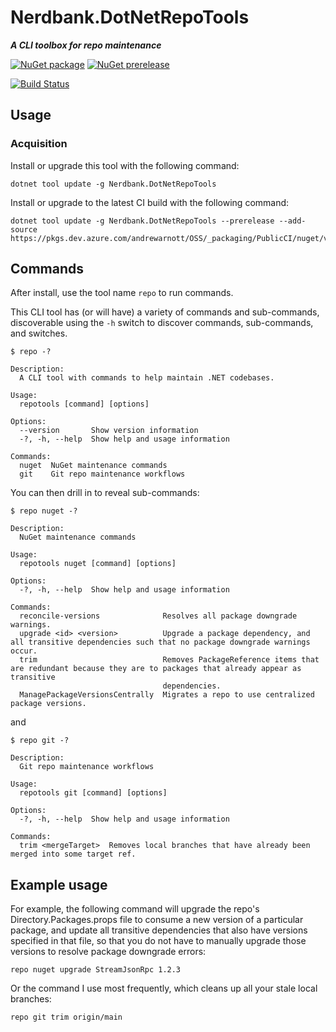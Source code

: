 # Nerdbank.DotNetRepoTools

***A CLI toolbox for repo maintenance***

[![NuGet package](https://img.shields.io/nuget/v/Nerdbank.DotNetRepoTools.svg)](https://www.nuget.org/packages/Nerdbank.DotNetRepoTools)
[![NuGet prerelease](https://img.shields.io/badge/nuget-CI-blue)](https://dev.azure.com/andrewarnott/OSS/_artifacts/feed/PublicCI/NuGet/Nerdbank.DotNetRepoTools)

[![Build Status](https://dev.azure.com/andrewarnott/OSS/_apis/build/status/DotNetRepoTools/DotNetRepoTools?branchName=main)](https://dev.azure.com/andrewarnott/OSS/_build/latest?definitionId=74&branchName=main)

## Usage

### Acquisition

Install or upgrade this tool with the following command:

    dotnet tool update -g Nerdbank.DotNetRepoTools

Install or upgrade to the latest CI build with the following command:

    dotnet tool update -g Nerdbank.DotNetRepoTools --prerelease --add-source https://pkgs.dev.azure.com/andrewarnott/OSS/_packaging/PublicCI/nuget/v3/index.json

## Commands

After install, use the tool name `repo` to run commands.

This CLI tool has (or will have) a variety of commands and sub-commands, discoverable using the `-h` switch to discover commands, sub-commands, and switches.

```
$ repo -?

Description:
  A CLI tool with commands to help maintain .NET codebases.

Usage:
  repotools [command] [options]

Options:
  --version       Show version information
  -?, -h, --help  Show help and usage information

Commands:
  nuget  NuGet maintenance commands
  git    Git repo maintenance workflows
```

You can then drill in to reveal sub-commands:

```
$ repo nuget -?

Description:
  NuGet maintenance commands

Usage:
  repotools nuget [command] [options]

Options:
  -?, -h, --help  Show help and usage information

Commands:
  reconcile-versions              Resolves all package downgrade warnings.
  upgrade <id> <version>          Upgrade a package dependency, and all transitive dependencies such that no package downgrade warnings occur.
  trim                            Removes PackageReference items that are redundant because they are to packages that already appear as transitive       
                                  dependencies.
  ManagePackageVersionsCentrally  Migrates a repo to use centralized package versions.
```

and

```
$ repo git -?

Description:
  Git repo maintenance workflows

Usage:
  repotools git [command] [options]

Options:
  -?, -h, --help  Show help and usage information

Commands:
  trim <mergeTarget>  Removes local branches that have already been merged into some target ref.
```

## Example usage

For example, the following command will upgrade the repo's Directory.Packages.props file to consume a new version of a particular package,
and update all transitive dependencies that also have versions specified in that file, so that you do not have to manually upgrade those versions
to resolve package downgrade errors:

    repo nuget upgrade StreamJsonRpc 1.2.3

Or the command I use most frequently, which cleans up all your stale local branches:

    repo git trim origin/main
